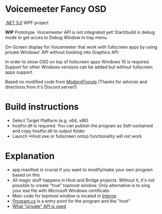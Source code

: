 # Voicemeeter Fancy OSD
[.NET 5.0](https://dotnet.microsoft.com/download/dotnet/5.0) WPF project

**WIP** Prototype. Voicemeeter API is not integrated yet!
Start/build in debug mode to get acces to Debug Window in tray menu.

On-Screen display for Voicemeeter that work with fullscreen apps by using private Windows' API without hooking into Graphics API.

In order to show OSD on top of fullscreen apps Windows 10 is required. 
Support for other Windows versions can be added but without fullscreen apps support.

Based on modified code from [ModernFlyouts](https://github.com/ModernFlyouts-Community/ModernFlyouts) (Thanks for advices and directions from it's Discord server!)

# Build instructions
* Select Target Platform (e.g. x64, x86)
* hostfxr.dll is required. You can publish the program as Self-contained and copy hostfxr.dll to output folder
* Launch \*Host.exe or fullscreen ontop functionality will not work

# Explanation
* app.manifest is crucial if you want to modify/make your own program based on this
* All magic stuff happens in Host and Bridge projects. Without it, it's not possible to create "true" topmost window. Only alternative is to sing your exe file with Microsoft Windows certificate.
* Main code for topmost window is located in [Interop](VoicemeeterOsdProgram/Interop)
* [Program.cs](VoicemeeterOsdProgram/Program.cs) is a entry point for the program and the "host"
* [What "private" API is used](https://blog.adeltax.com/window-z-order-in-windows-10/)
